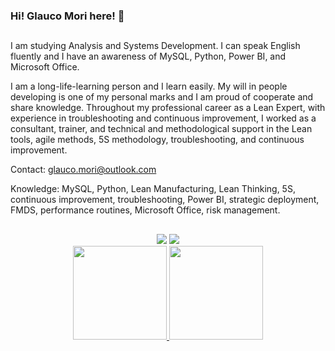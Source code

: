 ### Hi! Glauco Mori here! 👋

##
I am studying Analysis and Systems Development. I can speak English fluently and I have an awareness of MySQL, Python, Power BI, and Microsoft Office.

I am a long-life-learning person and I learn easily. My will in people developing is one of my personal marks and I am proud of cooperate and share knowledge. Throughout my professional career as a Lean Expert, with experience in troubleshooting and continuous improvement, I worked as a consultant, trainer, and technical and methodological support in the Lean tools, agile methods, 5S methodology, troubleshooting, and continuous improvement.

Contact: glauco.mori@outlook.com

Knowledge: MySQL, Python, Lean Manufacturing, Lean Thinking, 5S, continuous improvement, troubleshooting, Power BI, strategic deployment, FMDS, performance routines, Microsoft Office, risk management.
##


<div align="center"> 
  <a href = "mailto:glauco.mori@outlook.com"><img src="https://img.shields.io/badge/Microsoft_Outlook-0078D4?style=for-the-badge&logo=microsoft-outlook&logoColor=white" target="_blank"></a>
  <a href="https://www.linkedin.com/in/glauco-mori" target="_blank"><img src="https://img.shields.io/badge/-LinkedIn-%230077B5?style=for-the-badge&logo=linkedin&logoColor=white" target="_blank"></a> 
</div>

<div align="center">
  <a href="https://github.com/glaucomori">
  <img height="150em" src="https://github-readme-stats.vercel.app/api?username=glaucomori&show_icons=true&theme=react&include_all_commits=true&count_private=true"/>
  <img height="150em" src="https://github-readme-stats.vercel.app/api/top-langs/?username=glaucomori&layout=compact&langs_count=7&theme=react"/>
</div>

<!--
**glaucomori/glaucomori** is a ✨ _special_ ✨ repository because its `README.md` (this file) appears on your GitHub profile.

Here are some ideas to get you started:

- 🔭 I’m currently working on ...
- 🌱 I’m currently learning ...
- 👯 I’m looking to collaborate on ...
- 🤔 I’m looking for help with ...
- 💬 Ask me about ...
- 📫 How to reach me: ...
- 😄 Pronouns: ...
- ⚡ Fun fact: ...

##

<div align="center">
  <a href="https://github.com/glaucomori">
  <img height="150em" src="https://github-readme-stats.vercel.app/api?username=glaucomori&show_icons=true&theme=react&include_all_commits=true&count_private=true"/>
  <img height="150em" src="https://github-readme-stats.vercel.app/api/top-langs/?username=glaucomori&layout=compact&langs_count=7&theme=react"/>
</div>

##

<div> 
  <a href = "mailto:glauco.mori@outlook.com"><img src="https://img.shields.io/badge/Microsoft_Outlook-0078D4?style=for-the-badge&logo=microsoft-outlook&logoColor=white" target="_blank"></a>
  <a href="https://www.linkedin.com/in/glauco-mori" target="_blank"><img src="https://img.shields.io/badge/-LinkedIn-%230077B5?style=for-the-badge&logo=linkedin&logoColor=white" target="_blank"></a> 
 
</div>

-->
